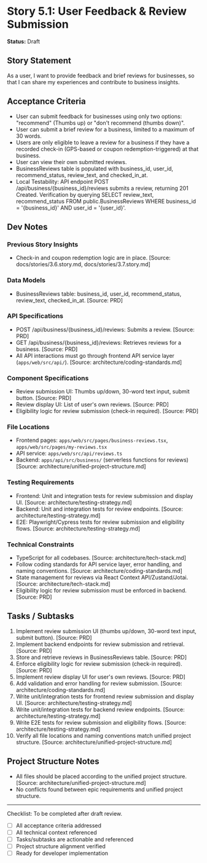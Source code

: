 # Story 5.1: User Feedback & Review Submission

**Status:** Draft

## Story Statement
As a user,
I want to provide feedback and brief reviews for businesses,
so that I can share my experiences and contribute to business insights.

## Acceptance Criteria
- User can submit feedback for businesses using only two options: "recommend" (Thumbs up) or "don't recommend (thumbs down)".
- User can submit a brief review for a business, limited to a maximum of 30 words.
- Users are only eligible to leave a review for a business if they have a recorded check-in (GPS-based or coupon redemption-triggered) at that business.
- User can view their own submitted reviews.
- BusinessReviews table is populated with business_id, user_id, recommend_status, review_text, and checked_in_at.
- Local Testability: API endpoint POST /api/business/{business_id}/reviews submits a review, returning 201 Created. Verification by querying SELECT review_text, recommend_status FROM public.BusinessReviews WHERE business_id = '{business_id}' AND user_id = '{user_id}'.

## Dev Notes
### Previous Story Insights
- Check-in and coupon redemption logic are in place. [Source: docs/stories/3.6.story.md, docs/stories/3.7.story.md]

### Data Models
- BusinessReviews table: business_id, user_id, recommend_status, review_text, checked_in_at. [Source: PRD]

### API Specifications
- POST /api/business/{business_id}/reviews: Submits a review. [Source: PRD]
- GET /api/business/{business_id}/reviews: Retrieves reviews for a business. [Source: PRD]
- All API interactions must go through frontend API service layer (`apps/web/src/api/`). [Source: architecture/coding-standards.md]

### Component Specifications
- Review submission UI: Thumbs up/down, 30-word text input, submit button. [Source: PRD]
- Review display UI: List of user's own reviews. [Source: PRD]
- Eligibility logic for review submission (check-in required). [Source: PRD]

### File Locations
- Frontend pages: `apps/web/src/pages/business-reviews.tsx`, `apps/web/src/pages/my-reviews.tsx`
- API service: `apps/web/src/api/reviews.ts`
- Backend: `apps/api/src/business/` (serverless functions for reviews)
[Source: architecture/unified-project-structure.md]

### Testing Requirements
- Frontend: Unit and integration tests for review submission and display UI. [Source: architecture/testing-strategy.md]
- Backend: Unit and integration tests for review endpoints. [Source: architecture/testing-strategy.md]
- E2E: Playwright/Cypress tests for review submission and eligibility flows. [Source: architecture/testing-strategy.md]

### Technical Constraints
- TypeScript for all codebases. [Source: architecture/tech-stack.md]
- Follow coding standards for API service layer, error handling, and naming conventions. [Source: architecture/coding-standards.md]
- State management for reviews via React Context API/Zustand/Jotai. [Source: architecture/tech-stack.md]
- Eligibility logic for review submission must be enforced in backend. [Source: PRD]

## Tasks / Subtasks
1. Implement review submission UI (thumbs up/down, 30-word text input, submit button). [Source: PRD]
2. Implement backend endpoints for review submission and retrieval. [Source: PRD]
3. Store and retrieve reviews in BusinessReviews table. [Source: PRD]
4. Enforce eligibility logic for review submission (check-in required). [Source: PRD]
5. Implement review display UI for user's own reviews. [Source: PRD]
6. Add validation and error handling for review submission. [Source: architecture/coding-standards.md]
7. Write unit/integration tests for frontend review submission and display UI. [Source: architecture/testing-strategy.md]
8. Write unit/integration tests for backend review endpoints. [Source: architecture/testing-strategy.md]
9. Write E2E tests for review submission and eligibility flows. [Source: architecture/testing-strategy.md]
10. Verify all file locations and naming conventions match unified project structure. [Source: architecture/unified-project-structure.md]

## Project Structure Notes
- All files should be placed according to the unified project structure. [Source: architecture/unified-project-structure.md]
- No conflicts found between epic requirements and unified project structure.

---

Checklist: To be completed after draft review.
- [ ] All acceptance criteria addressed
- [ ] All technical context referenced
- [ ] Tasks/subtasks are actionable and referenced
- [ ] Project structure alignment verified
- [ ] Ready for developer implementation 